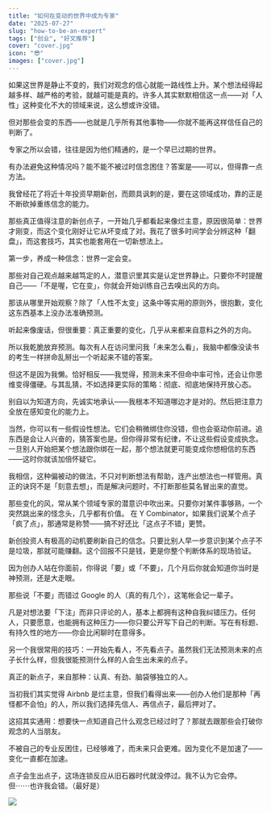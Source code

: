 ```yaml
---
title: "如何在变动的世界中成为专家"
date: "2025-07-27"
slug: "how-to-be-an-expert"
tags: ["创业", "好文推荐"]
cover: "cover.jpg"
icon: "😎"
images: ["cover.jpg"]
---
```

如果这世界是静止不变的，我们对观念的信心就能一路线性上升。某个想法经得起越多样、越严格的考验，就越可能是真的。许多人其实默默相信这一点——对「人性」这种变化不大的领域来说，这么想或许没错。



但对那些会变的东西——也就是几乎所有其他事物——你就不能再这样信任自己的判断了。



专家之所以会错，往往是因为他们精通的，是一个早已过期的世界。



有办法避免这种情况吗？能不能不被过时信念困住？答案是——可以，但得靠一点方法。



我曾经花了将近十年投资早期新创，而颇具讽刺的是，要在这领域成功，靠的正是不断砍掉重练信念的能力。



那些真正值得注意的新创点子，一开始几乎都看起来像烂主意，原因很简单：世界才刚变，而这个变化刚好让它从坏变成了对。我花了很多时间学会分辨这种「翻盘」，而这套技巧，其实也能套用在一切新想法上。



第一步，养成一种信念：世界一定会变。



那些对自己观点越来越笃定的人，潜意识里其实是认定世界静止。只要你不时提醒自己——「不是喔，它在变」，你就会开始训练自己去嗅出风的方向。



那该从哪里开始观察？除了「人性不太变」这条中等实用的原则外，很抱歉，变化这东西基本上没办法准确预测。



听起来像废话，但很重要：真正重要的变化，几乎从来都来自意料之外的方向。



所以我乾脆放弃预测。每次有人在访问里问我「未来怎么看」，我脑中都像没读书的考生一样拼命乱掰出一个听起来不错的答案。



但这不是因为我懒。恰好相反——我觉得，预测未来不但命中率可怜，还会让你思维变得僵硬。与其乱猜，不如选择更实际的策略：彻底、彻底地保持开放心态。



别自以为知道方向，先诚实地承认——我根本不知道哪边才是对的。然后把注意力全放在感知变化的能力上。



当然，你可以有一些假设性想法。它们会稍微绑住你没错，但也会驱动你前进。追东西是会让人兴奋的，猜答案也是。但你得非常有纪律，不让这些假设变成执念。
一旦别人开始把某个想法跟你绑在一起，那个想法就更可能变成你想相信的东西——这时你就该加倍怀疑它。



我相信，这种偏被动的做法，不只对判断想法有帮助，连产出想法也一样管用。真正的诀窍不是「刻意去想」，而是解决问题时，不打断那些莫名冒出来的直觉。



那些变化的风，常从某个领域专家的潜意识中吹出来。只要你对某件事够熟，一个突然跳出来的怪念头，几乎都有价值。
在 Y Combinator，如果我们说某个点子「疯了点」，那通常是称赞——搞不好还比「这点子不错」更赞。



新创投资人有极高的动机要刷新自己的信念。只要比别人早一步意识到某个点子不是垃圾，那就可能赚翻。这个回报不只是钱，更是你整个判断体系的现场验证。



因为创办人站在你面前，你得说「要」或「不要」，几个月后你就会知道你当时是神预测，还是大走眼。



那些说「不要」而错过 Google 的人（真的有几个），这笔帐会记一辈子。



凡是对想法要「下注」而非只评论的人，基本上都拥有这种自我纠错压力。任何人，只要愿意，也能拥有这种压力——你只要公开写下自己的判断。写在有标题、有持久性的地方——你会比闲聊时在意得多。



另一个我很常用的技巧：一开始先看人，不先看点子。虽然我们无法预测未来的点子长什么样，但我很能预测什么样的人会生出未来的点子。



真正的新点子，来自那种：认真、有劲、脑袋够独立的人。



当初我们其实觉得 Airbnb 是烂主意，但我们看得出来——创办人他们是那种「再怪都不会怕」的人，所以我们选择先信人、再信点子，最后押对了。



这招其实通用：想要快一点知道自己什么观念已经过时了？那就去跟那些会打破你观念的人当朋友。



不被自己的专业反困住，已经够难了，而未来只会更难。因为变化不是加速了——变化一直都在加速。



点子会生出点子，这场连锁反应从旧石器时代就没停过。我不认为它会停。
但⋯⋯也许我会错。（最好是）




![](https://prod-files-secure.s3.us-west-2.amazonaws.com/112d0858-5090-4d34-a606-b75eb8d65fd2/46476355-9cf3-4e99-9b7a-3531bc426380/1000202064.png?X-Amz-Algorithm=AWS4-HMAC-SHA256&X-Amz-Content-Sha256=UNSIGNED-PAYLOAD&X-Amz-Credential=ASIAZI2LB4665UQ5TUO4%2F20251028%2Fus-west-2%2Fs3%2Faws4_request&X-Amz-Date=20251028T153632Z&X-Amz-Expires=3600&X-Amz-Security-Token=IQoJb3JpZ2luX2VjEAcaCXVzLXdlc3QtMiJHMEUCIDzrRpZjrkL4YUpH%2FHx9fxbir1azcMGY%2F9%2BLAEiowd0JAiEA7kKyxiUCBm5%2FNlnfr0jpAUJkgrv5j1zrJLIPvvE1kbUqiAQIwP%2F%2F%2F%2F%2F%2F%2F%2F%2F%2FARAAGgw2Mzc0MjMxODM4MDUiDB6%2FRN4zgZixZE%2Bi%2FCrcA9oSn6K8%2F7VFWVHn4Lwd5%2BH6d38Jej%2BxDJfayvf6OdiTHOzx%2FAl47UsU5oV%2B2uNkYtkP3MvSHGxOfDMSocXLlsJxoNpE2y9YiIEtox4JDJA54uCyBcpR44PcnM3%2FHxx7qK%2B4NcSln9HgZvmNzde%2BQ4sFDKBdNUOSx0jRUk6ufQRpfDpF1TioRoNQT%2FCdfLa4GWn8h283jSljaf1lS7m3%2FwxJe%2B98jMaaulB4o3qpAeIewf%2FydV2A4YcT%2FUTcRRlW58Y2UfWk2seBNlRi%2FWDvmMgfvBvzw%2FIwXoKKqcRo%2B8r2VwNL%2F8%2FjroDFJeq6flmQo5YOUMI0mHiCvRraqfhZXnYtRZmz2Jwpo5PlahZSIGhSPkGELJqkQh%2Bnr2W3cfo3vJtGqURpar%2Bns0NOlCg1GiyR7%2FEwLZfSTWQam6LuiZhRWUD8D9bmLJ6RZJMVXPYizwNWlExnrE3m%2F1z5LRGWBKnJmaNEp6uDhA%2FdDXnSyCIm9b3%2BzH7ZhxfgEmrrgzYM4ezc2hmDWZf1N7uJ3FlrynoZPzl13xNBjiEIG9l4X62K5qn7xpJkN3IVNRrSqqCzoJ%2BJXoKOuQOutqucRQbqfUrkeoKEbUIeXg%2BsLBXi6iMWGLu1dCKjqqIrgDWSMOevg8gGOqUB%2BCdQD4HdMg3e496RqHGMIeuAEFDRxoqb7Yvz%2Fc%2FbYW9RBZl4aXgdOBdKa30vAPQHVtHmH%2Fg%2BQDQ4OBiUrYDl55m2rv1PPOBot%2BJXPfX5gOGYy6hZiidCoz2zm4jChDpIetGRMIYju93OrO%2B74XmhjqgDAU%2BDUQ%2F1BYOTH7Z5PiM6J%2FDIomDiLyLmSOMhhBS1SO0PK7o%2FQqDte6nrQKyiyBNATF39&X-Amz-Signature=f472ea660784a1fa61a0a820db6087a2d8167ad00bf9785ee33b709a4676155d&X-Amz-SignedHeaders=host&x-amz-checksum-mode=ENABLED&x-id=GetObject)


